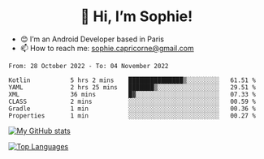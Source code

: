 <h1 align="center"> 👋 Hi, I’m Sophie! </h1>  

- 😊 I’m an Android Developer based in Paris
- 📫 How to reach me: sophie.capricorne@gmail.com


<!--START_SECTION:waka-->

```text
From: 28 October 2022 - To: 04 November 2022

Kotlin           5 hrs 2 mins    ███████████████▒░░░░░░░░░   61.51 %
YAML             2 hrs 25 mins   ███████▒░░░░░░░░░░░░░░░░░   29.51 %
XML              36 mins         █▓░░░░░░░░░░░░░░░░░░░░░░░   07.33 %
CLASS            2 mins          ░░░░░░░░░░░░░░░░░░░░░░░░░   00.59 %
Gradle           1 min           ░░░░░░░░░░░░░░░░░░░░░░░░░   00.36 %
Properties       1 min           ░░░░░░░░░░░░░░░░░░░░░░░░░   00.27 %
```

<!--END_SECTION:waka-->

[![My GitHub stats](https://github-readme-stats.vercel.app/api?username=sophicapri&show_icons=true&theme=buefy)](https://github.com/anuraghazra/github-readme-stats)

[![Top Languages](https://github-readme-stats.vercel.app/api/top-langs/?username=sophicapri&langs_count=2&layout=compact)](https://github.com/anuraghazra/github-readme-stats)

